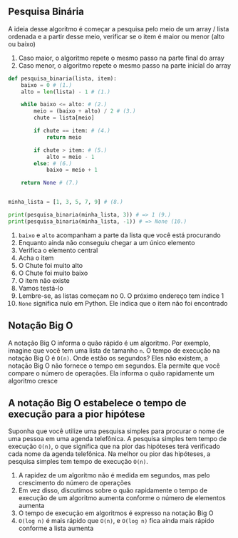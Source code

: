 
## Pesquisa Binária

A ideia desse algoritmo é começar a pesquisa pelo meio de um array / lista ordenada e a partir desse meio, verificar se o item é maior ou menor (alto ou baixo)
1. Caso maior, o algoritmo repete o mesmo passo na parte final do array
2. Caso menor, o algoritmo repete o mesmo passo na parte inicial do array 

```python
def pesquisa_binaria(lista, item): 
	baixo = 0 # (1.)
	alto = len(lista) - 1 # (1.) 

	while baixo <= alto: # (2.)
		meio = (baixo + alto) / 2 # (3.)
		chute = lista[meio]

		if chute == item: # (4.)
			return meio

		if chute > item: # (5.)
			alto = meio - 1
		else: # (6.)
			baixo = meio + 1

	return None # (7.)


minha_lista = [1, 3, 5, 7, 9] # (8.)

print(pesquisa_binaria(minha_lista, 3)) # => 1 (9.)
print(pesquisa_binaria(minha_lista, -1)) # => None (10.)
```


1. `baixo` e `alto` acompanham a parte da lista que você está procurando
2. Enquanto ainda não conseguiu chegar a um único elemento
3. Verifica o elemento central
4. Acha o item
5. O Chute foi muito alto
6. O Chute foi muito baixo
7. O item não existe
8. Vamos testá-lo
9. Lembre-se, as listas começam no 0. O próximo endereço tem índice 1
10. `None` significa nulo em Python. Ele indica que o item não foi encontrado


## Notação Big O

A notação Big O informa o quão rápido é um algoritmo. Por exemplo, imagine que você tem uma lista de tamanho `n`. O tempo de execução na notação Big O é `O(n)`. Onde estão os segundos? Eles não existem, a notação Big O não fornece o tempo em segundos. Ela permite que você compare o número de operações. Ela informa o quão rapidamente um algoritmo cresce

## A notação Big O estabelece o tempo de execução para a pior hipótese

Suponha que você utilize uma pesquisa simples para procurar o nome de uma pessoa em uma agenda telefônica. A pesquisa simples tem tempo de execução `O(n)`, o que significa que na pior das hipóteses terá verificado cada nome da agenda telefônica. Na melhor ou pior das hipóteses, a pesquisa simples tem tempo de execução `O(n)`.

1. A rapidez de um algoritmo não é medida em segundos, mas pelo crescimento do número de operações
2. Em vez disso, discutimos sobre o quão rapidamente o tempo de execução de um algoritmo aumenta conforme o número de elementos aumenta
3. O tempo de execução em algoritmos é expresso na notação Big O
4. `O(log n)` é mais rápido que `O(n)`, e `O(log n)` fica ainda mais rápido conforme a lista aumenta